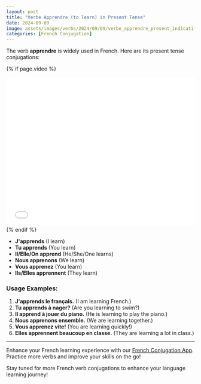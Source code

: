 ```yaml
---
layout: post
title: "Verbe Apprendre (to learn) in Present Tense"
date: 2024-09-09
image: assets/images/verbs/2024/09/09/verbe_apprendre_present_indicatif.png
categories: [French Conjugation]
---
```


The verb **apprendre** is widely used in French. Here are its present tense conjugations:

<!-- Video Embed Section -->
{% if page.video %}
<div class="video-embed">
  <iframe width="100%" height="400" src="{{ page.video | escape }}" frameborder="0" allowfullscreen></iframe>
</div>
{% endif %}

- **J'apprends** (I learn)
- **Tu apprends** (You learn)
- **Il/Elle/On apprend** (He/She/One learns)
- **Nous apprenons** (We learn)
- **Vous apprenez** (You learn)
- **Ils/Elles apprennent** (They learn)

### Usage Examples:

1. **J'apprends le français.** (I am learning French.)
2. **Tu apprends à nager?** (Are you learning to swim?)
3. **Il apprend à jouer du piano.** (He is learning to play the piano.)
4. **Nous apprenons ensemble.** (We are learning together.)
5. **Vous apprenez vite!** (You are learning quickly!)
6. **Elles apprennent beaucoup en classe.** (They are learning a lot in class.)

---

Enhance your French learning experience with our [French Conjugation App]({{site.appStore.url}}). Practice more verbs and improve your skills on the go!

Stay tuned for more French verb conjugations to enhance your language learning journey!